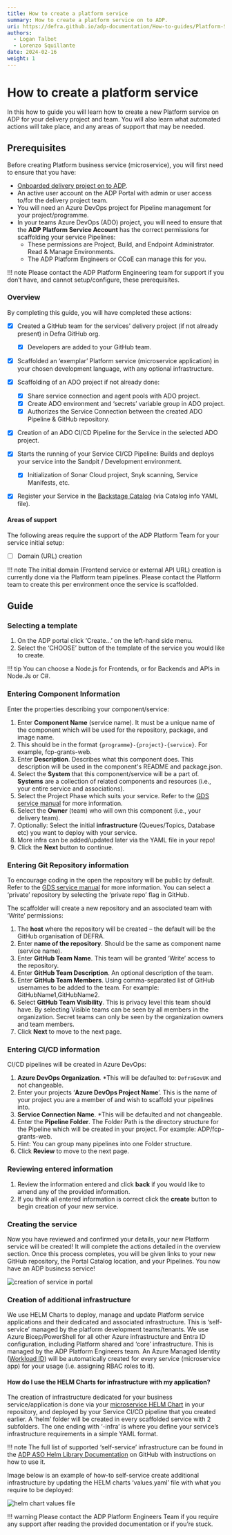 ```yaml
---
title: How to create a platform service
summary: How to create a platform service on to ADP.
uri: https://defra.github.io/adp-documentation/How-to-guides/Platform-Services/how-to-create-a-platform-service/
authors:
  - Logan Talbot
  - Lorenzo Squillante
date: 2024-02-16
weight: 1
---
```


# How to create a platform service

In this how to guide you will learn how to create a new Platform service on ADP for your delivery project and team. You will also learn what automated actions will take place, and any areas of support that may be needed.

## Prerequisites

Before creating Platform business service (microservice), you will first need to ensure that you have:

- [Onboarded delivery project on to ADP](../../Getting-Started/onboarding-a-delivery-project.md).
- An active user account on the ADP Portal with admin or user access to/for the delivery project team.
- You will need an Azure DevOps project for Pipeline management for your project/programme.
- In your teams Azure DevOps (ADO) project, you will need to ensure that the __ADP Platform Service Account__ has the correct permissions for scaffolding your service Pipelines:
  - These permissions are Project, Build, and Endpoint Administrator. Read & Manage Environments.
  - The ADP Platform Engineers or CCoE can manage this for you.

!!! note
    Please contact the ADP Platform Engineering team for support if you don’t have, and cannot setup/configure, these prerequisites.

### Overview

By completing this guide, you will have completed these actions:

- [x] Created a GitHub team for the services' delivery project (if not already present) in Defra GitHub org.
  - [x] Developers are added to your GitHub team.
- [x] Scaffolded an ‘exemplar’ Platform service (microservice application) in your chosen development language, with any optional infrastructure.
- [x] Scaffolding of an ADO project if not already done:
  - [x] Share service connection and agent pools with ADO project.
  - [x] Create ADO environment and ‘secrets’ variable group in ADO project.
  - [x] Authorizes the Service Connection between the created ADO Pipeline & GitHub repository.
- [x] Creation of an ADO CI/CD Pipeline for the Service in the selected ADO project.
- [x] Starts the running of your Service CI/CD Pipeline: Builds and deploys your service into the Sandpit / Development environment.
  - [x] Initialization of Sonar Cloud project, Snyk scanning, Service Manifests, etc.
- [x] Register your Service in the [Backstage Catalog](https://backstage.io/docs/features/software-catalog/) (via Catalog info YAML file).


#### Areas of support

The following areas require the support of the ADP Platform Team for your service initial setup:

- [ ] Domain (URL) creation

!!! note
    The initial domain (Frontend service or external API URL) creation is currently done via the Platform team pipelines. Please contact the Platform team to create this per environment once the service is scaffolded.

## Guide

### Selecting a template

1. On the ADP portal click ‘Create...’ on the left-hand side menu.
2. Select the ‘CHOOSE’ button of the template of the service you would like to create.

!!! tip
    You can choose a Node.js for Frontends, or for Backends and APIs in Node.Js or C#.

### Entering Component Information

Enter the properties describing your component/service:

1. Enter __Component Name__ (service name). It must be a unique name of the component which will be used for the repository, package, and image name. 
1. This should be in the format `{programme}-{project}-{service}`. For example, fcp-grants-web.
1. Enter __Description__. Describes what this component does. This description will be used in the component's README and package.json.
1. Select the __System__ that this component/service will be a part of. __Systems__ are a collection of related components and resources (i.e., your entire service and associations).
1. Select the Project Phase which suits your service. Refer to the [GDS service manual](https://www.gov.uk/service-manual/agile-delivery) for more information.
1. Select the __Owner__ (team) who will own this component (i.e., your delivery team).
1. Optionally: Select the initial __infrastructure__ (Queues/Topics, Database etc) you want to deploy with your service.
1. More infra can be added/updated later via the YAML file in your repo!
1. Click the __Next__ button to continue.

### Entering Git Repository information

To encourage coding in the open the repository will be public by default. Refer to the [GDS service manual](https://www.gov.uk/service-manual/technology/making-source-code-open-and-reusable) for more information. You can select a ‘private’ repository by selecting the ‘private repo’ flag in GitHub.

The scaffolder will create a new repository and an associated team with ‘Write’ permissions:

1. The __host__ where the repository will be created – the default will be the GitHub organisation of DEFRA.
2. Enter __name of the repository__. Should be the same as component name (service name).
3. Enter __GitHub Team Name__. This team will be granted ‘Write’ access to the repository.
4. Enter __GitHub Team Description__. An optional description of the team.
5. Enter __GitHub Team Members__. Using comma-separated list of GitHub usernames to be added to the team. For example: GitHubName1,GitHubName2.
6. Select __GitHub Team Visibility__. This is privacy level this team should have. By selecting Visible teams can be seen by all members in the organization. Secret teams can only be seen by the organization owners and team members.
7. Click __Next__ to move to the next page.

### Entering CI/CD information

CI/CD pipelines will be created in Azure DevOps:

1. __Azure DevOps Organization__. *This will be defaulted to: `DefraGovUK` and not changeable.
2. Enter your projects ‘__Azure DevOps Project Name__’. This is the name of your project you are a member of and wish to scaffold your pipelines into.
3. __Service Connection Name__. *This will be defaulted and not changeable.
4. Enter the __Pipeline Folder__. The Folder Path is the directory structure for the Pipeline which will be created in your project. For example: ADP/fcp-grants-web.
5. Hint: You can group many pipelines into one Folder structure.
6. Click __Review__ to move to the next page.

### Reviewing entered information

1. Review the information entered and click __back__ if you would like to amend any of the provided information.
2. If you think all entered information is correct click the __create__ button to begin creation of your new service.

### Creating the service

Now you have reviewed and confirmed your details, your new Platform service will be created! It will complete the actions detailed in the overview section. Once this process completes, you will be given links to your new GitHub repository, the Portal Catalog location, and your Pipelines. You now have an ADP business service!

![creation of service in portal](../../images/creation-of-service.png "Creation of Service in Portal")

### Creation of additional infrastructure

We use HELM Charts to deploy, manage and update Platform service applications and their dedicated and associated infrastructure. This is ‘self-service’ managed by the platform development teams/tenants. We use Azure Bicep/PowerShell for all other Azure infrastructure and Entra ID configuration, including Platform shared and ‘core’ infrastructure. This is managed by the ADP Platform Engineers team. An Azure Managed Identity ([Workload ID](https://learn.microsoft.com/en-us/azure/aks/workload-identity-overview?tabs=dotnet)) will be automatically created for every service (microservice app) for your usage (i.e. assigning RBAC roles to it).

#### How do I use the HELM Charts for infrastructure with my application?

The creation of infrastructure dedicated for your business service/application is done via your [microservice HELM Chart](../../Developer-Reference/Infrastructure/ASO%20Helm%20Library%20Chart.md) in your repository, and deployed by your Service CI/CD pipeline that you created earlier. A ‘helm’ folder will be created in every scaffolded service with 2 subfolders. The one ending with ‘-infra’ is where you define your service’s infrastructure requirements in a simple YAML format.

!!! note
    The full list of supported ‘self-service’ infrastructure can be found in the [ADP ASO Helm Library Documentation](../../Developer-Reference/Infrastructure/ASO%20Helm%20Library%20Chart.md) on GitHub with instructions on how to use it.

Image below is an example of how-to self-service create additional infrastructure by updating the HELM charts ‘values.yaml’ file with what you require to be deployed:

![helm chart values file](../../images/helm-chart-values.png "Helm Chart Values File")

!!! warning
    Please contact the ADP Platform Engineers Team if you require any support after reading the provided documentation or if you’re stuck.
